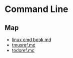 # Command Line

## Map

- [linux cmd book.md](linux-cmd-book.md)
- [tmuxref.md](tmuxref.md)
- [todoref.md](todoref.md)
